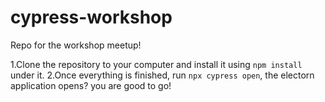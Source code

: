 # cypress-workshop
Repo for the workshop meetup!

1.Clone the repository to your computer and install it using `npm install` under it.
2.Once everything is finished, run `npx cypress open`, the electorn application opens? you are good to go! 
